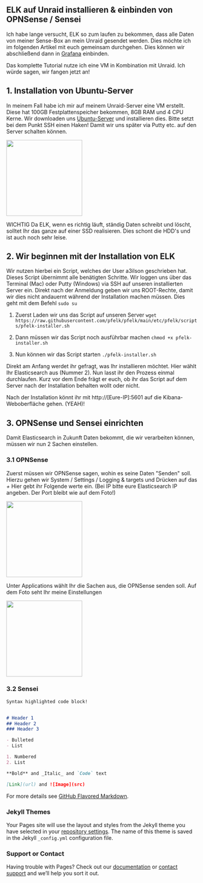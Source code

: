 ## ELK auf Unraid installieren & einbinden von OPNSense / Sensei

Ich habe lange versucht, ELK so zum laufen zu bekommen, dass alle Daten von meiner Sense-Box an mein Unraid gesendet werden. Dies möchte ich im folgenden Artikel mit euch gemeinsam durchgehen. Dies können wir abschließend dann in [Grafana](https://Grafana.com/) einbinden. 

Das komplette Tutorial nutze ich eine VM in Kombination mit Unraid. Ich würde sagen, wir fangen jetzt an!

## 1. Installation von Ubuntu-Server

In meinem Fall habe ich mir auf meinem Unraid-Server eine VM erstellt. Diese hat 100GB Festplattenspeicher bekommen, 8GB RAM und 4 CPU Kerne. Wir downloaden uns [Ubuntu-Server](https://ubuntu.com/download/server) und installieren dies. Bitte setzt bei dem Punkt SSH einen Haken! Damit wir uns später via Putty etc. auf den Server schalten können. 

<img src="https://user-images.githubusercontent.com/79945933/109850031-5a5ae180-7c52-11eb-90dc-fa3484194fb6.png" width="200px" style="display: block; margin: audo;" />


WICHTIG
Da ELK, wenn es richtig läuft, ständig Daten schreibt und löscht, solltet Ihr das ganze auf einer SSD realisieren. Dies schont die HDD's und ist auch noch sehr leise. 

## 2. Wir beginnen mit der Installation von ELK

Wir nutzen hierbei ein Script, welches der User a3ilson geschrieben hat. Dieses Script übernimmt alle benätigten Schritte. Wir loggen uns über das Terminal (Mac) oder Putty (Windows) via SSH auf unseren installierten Server ein. Direkt nach der Anmeldung geben wir uns ROOT-Rechte, damit wir dies nicht andauernt während der Installation machen müssen. Dies geht mit dem Befehl ```sudo su```


1. Zuerst Laden wir uns das Script auf unseren Server
```wget https://raw.githubusercontent.com/pfelk/pfelk/main/etc/pfelk/scripts/pfelk-installer.sh```

2. Dann müssen wir das Script noch ausführbar machen
```chmod +x pfelk-installer.sh```

3. Nun können wir das Script starten
```./pfelk-installer.sh```

Direkt am Anfang werdet ihr gefragt, was Ihr installieren möchtet. Hier wählt Ihr Elasticsearch aus (Nummer 2). Nun lasst ihr den Prozess einmal durchlaufen. Kurz vor dem Ende frägt er euch, ob ihr das Script auf dem Server nach der Installation behalten wollt oder nicht. 

Nach der Installation könnt ihr mit http://[Eure-IP]:5601 auf die Kibana-Weboberfläche gehen. (YEAH)!


## 3. OPNSense und Sensei einrichten 

Damit Elasticsearch in Zukunft Daten bekommt, die wir verarbeiten können, müssen wir nun 2 Sachen einstellen. 

### 3.1 OPNSense 

Zuerst müssen wir OPNSense sagen, wohin es seine Daten "Senden" soll. Hierzu gehen wir System / Settings / Logging & targets und Drücken auf das *+*
Hier gebt ihr Folgende werte ein. (Bei IP bitte eure Elasticsearch IP angeben. Der Port bleibt wie auf dem Foto!)

<img src="https://user-images.githubusercontent.com/79945933/109860290-3d2c1000-7c5e-11eb-861e-13a6322bed88.png" width="200px" style="display: block; margin: audo;" />

Unter Applications wählt Ihr die Sachen aus, die OPNSense senden soll. Auf dem Foto seht Ihr meine Einstellungen

<img src="https://user-images.githubusercontent.com/79945933/109860508-8bd9aa00-7c5e-11eb-913a-5e249512f821.png" width="200px" style="display: block; margin: audo;" />


### 3.2 Sensei








```markdown
Syntax highlighted code block!


# Header 1
## Header 2
### Header 3

- Bulleted
- List

1. Numbered
2. List

**Bold** and _Italic_ and `Code` text

[Link](url) and ![Image](src)
```

For more details see [GitHub Flavored Markdown](https://guides.github.com/features/mastering-markdown/).

### Jekyll Themes

Your Pages site will use the layout and styles from the Jekyll theme you have selected in your [repository settings](https://github.com/Catrock2021/elk-unraid/settings). The name of this theme is saved in the Jekyll `_config.yml` configuration file.

### Support or Contact

Having trouble with Pages? Check out our [documentation](https://docs.github.com/categories/github-pages-basics/) or [contact support](https://support.github.com/contact) and we’ll help you sort it out.
